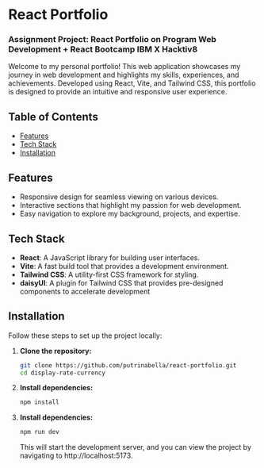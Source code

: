 # React Portfolio

### Assignment Project: React Portfolio on Program Web Development + React Bootcamp IBM X Hacktiv8

Welcome to my personal portfolio! This web application showcases my journey in web development and highlights my skills, experiences, and achievements. Developed using React, Vite, and Tailwind CSS, this portfolio is designed to provide an intuitive and responsive user experience.


## Table of Contents

- [Features](#features)
- [Tech Stack](#tech-stack)
- [Installation](#installation)

## Features

- Responsive design for seamless viewing on various devices.
- Interactive sections that highlight my passion for web development.
- Easy navigation to explore my background, projects, and expertise.

## Tech Stack

- **React**: A JavaScript library for building user interfaces.
- **Vite**: A fast build tool that provides a development environment.
- **Tailwind CSS**: A utility-first CSS framework for styling.
- **daisyUI**: A plugin for Tailwind CSS that provides pre-designed components to accelerate development

## Installation

Follow these steps to set up the project locally:

1. **Clone the repository:**

   ```bash
   git clone https://github.com/putrinabella/react-portfolio.git
   cd display-rate-currency
   ```

2. **Install dependencies:**

   ```bash
   npm install
   ```

3. **Install dependencies:**

   ```bash
   npm run dev
   ```

   This will start the development server, and you can view the project by navigating to http://localhost:5173.
